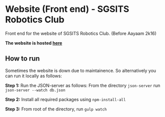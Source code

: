 # Website (Front end) - SGSITS Robotics Club
Front end for the website of SGSITS Robotics Club. (Before Aayaam 2k16)

**The website is hosted [here](www.sgsitsroboticsclub.tk)**

## How to run

Sometimes the website is down due to maintainence. So alternatively you can run it locally as follows:

**Step 1:** Run the JSON-server as follows:
From the directory `json-server` run `json-server --watch db.json`

**Step 2:** Install all required packages using `npm-install-all`

**Step 3:** From root of the directory, run `gulp watch`
